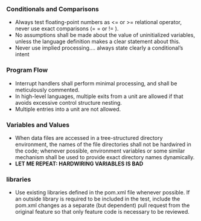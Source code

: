 ### Conditionals and Comparisons
- Always test floating-point numbers as <= or >= relational operator, never use exact comparisons (= = or != ).
- No assumptions shall be made about the value of uninitialized variables, unless the language
definition makes a clear statement about this.
- Never use implied processing.... always state clearly a conditional’s intent

### Program Flow
- Interrupt handlers shall perform minimal processing, and shall be meticulously commented.
- In high-level languages, multiple exits from a unit are allowed if that avoids excessive control structure nesting.
- Multiple entries into a unit are not allowed.

### Variables and Values
- When data files are accessed in a tree-structured directory environment, the names of the file directories shall not be hardwired in the code; whenever possible, environment variables or some similar mechanism shall be used to provide exact directory names dynamically.
- **LET ME REPEAT:   HARDWIRING VARIABLES IS BAD**

### libraries
- Use existing libraries defined in the pom.xml file whenever possible.   If an outside library is required to be included in the test, include the pom.xml changes as a separate (but dependent) pull request from the original feature so that only feature code is necessary to be reviewed.
